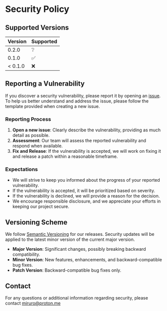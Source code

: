 # Security Policy

## Supported Versions

| Version | Supported |
| ------- | --------- |
| 0.2.0   | ❔        |
| 0.1.0   | ✅        |
| < 0.1.0 | ❌        |

## Reporting a Vulnerability

If you discover a security vulnerability, please report it by opening an [issue](https://github.com/Miruro-no-kuon/Miruro-no-Kuon/issues). To help us better understand and address the issue, please follow the template provided when creating a new issue.

### Reporting Process

1. **Open a new issue**: Clearly describe the vulnerability, providing as much detail as possible.
2. **Assessment**: Our team will assess the reported vulnerability and respond when available.
3. **Fix and Release**: If the vulnerability is accepted, we will work on fixing it and release a patch within a reasonable timeframe.

### Expectations

- We will strive to keep you informed about the progress of your reported vulnerability.
- If the vulnerability is accepted, it will be prioritized based on severity.
- If the vulnerability is declined, we will provide a reason for the decision.
- We encourage responsible disclosure, and we appreciate your efforts in keeping our project secure.

## Versioning Scheme

We follow [Semantic Versioning](https://semver.org/) for our releases. Security updates will be applied to the latest minor version of the current major version.

- **Major Version**: Significant changes, possibly breaking backward compatibility.
- **Minor Version**: New features, enhancements, and backward-compatible bug fixes.
- **Patch Version**: Backward-compatible bug fixes only.

## Contact

For any questions or additional information regarding security, please contact miruro@proton.me
